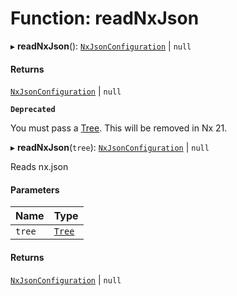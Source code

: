 # Function: readNxJson

▸ **readNxJson**(): [`NxJsonConfiguration`](../../devkit/documents/NxJsonConfiguration) \| `null`

#### Returns

[`NxJsonConfiguration`](../../devkit/documents/NxJsonConfiguration) \| `null`

**`Deprecated`**

You must pass a [Tree](../../devkit/documents/Tree). This will be removed in Nx 21.

▸ **readNxJson**(`tree`): [`NxJsonConfiguration`](../../devkit/documents/NxJsonConfiguration) \| `null`

Reads nx.json

#### Parameters

| Name   | Type                                  |
| :----- | :------------------------------------ |
| `tree` | [`Tree`](../../devkit/documents/Tree) |

#### Returns

[`NxJsonConfiguration`](../../devkit/documents/NxJsonConfiguration) \| `null`

